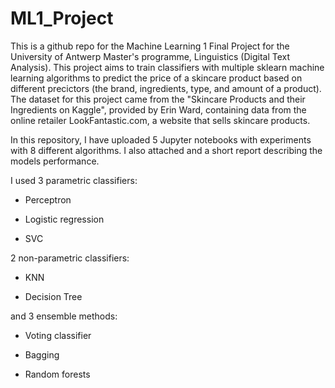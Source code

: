 # ML1_Project

This is a github repo for the Machine Learning 1 Final Project for the University of Antwerp Master's programme, Linguistics (Digital Text Analysis). This project aims to train classifiers with multiple sklearn machine learning algorithms to predict the price of a skincare product based on different precictors (the brand, ingredients, type, and amount of a product). The dataset for this project came from the "Skincare Products and their Ingredients on Kaggle", provided by Erin Ward, containing data from the online retailer LookFantastic.com, a website that sells skincare products.

In this repository, I have uploaded 5 Jupyter notebooks with experiments with 8 different algorithms. I also attached and a short report describing the models performance.

I used 3 parametric classifiers:

- Perceptron

- Logistic regression

- SVC

2 non-parametric classifiers:

- KNN

- Decision Tree

and 3 ensemble methods:

- Voting classifier

- Bagging

- Random forests
